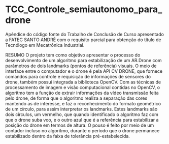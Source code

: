 # TCC_Controle_semiautonomo_para_drone
Apêndice do código fonte do Trabalho de Conclusão de Curso apresentado a FATEC SANTO ANDRÉ com o requisito parcial para obtenção do título de Tecnólogo em Mecatrônica Industrial.

RESUMO
O projeto tem como objetivo apresentar o processo do desenvolvimento de um algoritmo para estabilização de um AR.Drone com parâmetros de dois landmarks (pontos de referência) visuais. O meio de interface entre o computador e o drone é pela API CV DRONE, que fornece comandos para controle e requisição de informações de sensores do drone, também possui integrada a biblioteca OpenCV. Com as técnicas de processamento de imagem e visão computacional contidas no OpenCV, o algoritmo tem a função de extrair informações da vídeo transmissão feita pelo drone, de forma que o algoritmo realiza a separação das cores mantendo as de interesse, e faz o reconhecimento do formato geométrico de um círculo, para assim interpretar os landmarks. Estes landmarks são dois círculos, um vermelho, que quando identificado o algoritmo faz com que o drone suba voo, e o outro azul que é a referência para estabilizar a posição do drone em termos de altura. O pouso é feito por meio de um contador incluso no algoritmo, durante o período que o drone permanece estabilizado dentro da faixa de tolerância pré-estabelecida.
